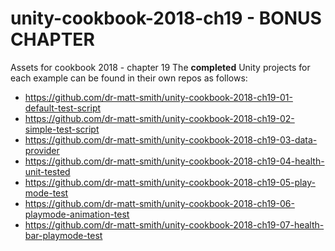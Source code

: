 # unity-cookbook-2018-ch19 - BONUS CHAPTER
Assets for cookbook 2018 - chapter 19
The **completed** Unity projects for each example can be found in their own repos as follows:

- https://github.com/dr-matt-smith/unity-cookbook-2018-ch19-01-default-test-script
- https://github.com/dr-matt-smith/unity-cookbook-2018-ch19-02-simple-test-script
- https://github.com/dr-matt-smith/unity-cookbook-2018-ch19-03-data-provider
- https://github.com/dr-matt-smith/unity-cookbook-2018-ch19-04-health-unit-tested
- https://github.com/dr-matt-smith/unity-cookbook-2018-ch19-05-play-mode-test
- https://github.com/dr-matt-smith/unity-cookbook-2018-ch19-06-playmode-animation-test
- https://github.com/dr-matt-smith/unity-cookbook-2018-ch19-07-health-bar-playmode-test
